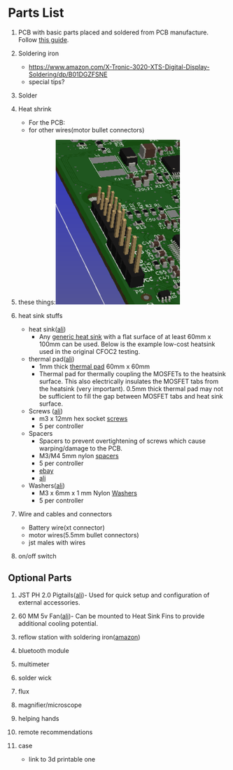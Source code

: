 # Parts List
1. PCB with basic parts placed and soldered from PCB manufacture.  Follow [this guide](../orderingGuide/readme.md). 

1. Soldering iron
    * https://www.amazon.com/X-Tronic-3020-XTS-Digital-Display-Soldering/dp/B01DGZFSNE
    * special tips? 

1. Solder

1. Heat shrink
    * For the PCB: 
    * for other wires(motor bullet connectors)

1. these things:![](theseThings.png)

1. heat sink stuffs
    * heat sink([ali](https://www.aliexpress.com/item/32951112852.html?spm=a2g0s.9042311.0.0.7a894c4dYDsoaK))
        - Any [generic heat sink](heatSink.jpeg) with a flat surface of at least 60mm x 100mm can be used. Below is the example low-cost heatsink used in the original CFOC2 testing. 
    * thermal pad([ali](https://www.aliexpress.com/item/32810504639.html?spm=a2g0s.9042311.0.0.7a894c4dYDsoaK))
        - 1mm thick [thermal pad](thermalPad.jpeg) 60mm x 60mm
        - Thermal pad for thermally coupling the MOSFETs to the heatsink surface.  This also electrically insulates the MOSFET tabs from the heatsink (very important). 0.5mm thick thermal pad may not be sufficient to fill the gap between MOSFET tabs and heat sink surface.
    * Screws ([ali](https://www.aliexpress.com/item/32810872544.html?spm=a2g0o.productlist.0.0.19df1cfe0f2m9D&algo_pvid=769b47e8-4242-4481-b8b9-cfd8b43c02cf&algo_expid=769b47e8-4242-4481-b8b9-cfd8b43c02cf-6&btsid=0ab6f82115870812021408548e17a4&ws_ab_test=searchweb0_0,searchweb201602_,searchweb201603_))
        - m3 x 12mm hex socket [screws](screws.jpeg)
        - 5 per controller
    * Spacers
        - Spacers to prevent overtightening of screws which cause warping/damage to the PCB.
        - M3/M4 5mm nylon [spacers](spacers.jpeg)
        - 5 per controller
        - [ebay](https://www.ebay.com/itm/OD7-5mm-Nylon-Round-Spacer-Standoff-For-M3-thread-Screw-Blot-QTY50/183743008473?ssPageName=STRK%3AMEBIDX%3AIT&_trksid=p2060353.m2749.l2649)
        - [ali](https://www.aliexpress.com/item/33047891996.html?spm=a2g0s.9042311.0.0.7a894c4dYDsoaK)
    * Washers([ali](https://www.aliexpress.com/item/33021883302.html?spm=a2g0o.productlist.0.0.2126290cxVS3M5&algo_pvid=82a621d5-060e-4077-9c64-22d559d691e7&algo_expid=82a621d5-060e-4077-9c64-22d559d691e7-1&btsid=0ab50f4415870809832364456e0a4e&ws_ab_test=searchweb0_0,searchweb201602_,searchweb201603_))
        - M3 x 6mm x 1 mm Nylon [Washers](washers.jpeg) 
        - 5 per controller

1. Wire and cables and connectors
    * Battery wire(xt connector)
    * motor wires(5.5mm bullet connectors)
    * jst males with wires

1. on/off switch

## Optional Parts

1. JST PH 2.0 Pigtails([ali](https://www.aliexpress.com/item/32733307616.html?spm=a2g0s.9042311.0.0.7a894c4dYDsoaK))- 
		 Used for quick setup and configuration of external accessories. 

1. 60 MM 5v Fan([ali](https://www.aliexpress.com/item/32571979071.html?spm=a2g0s.9042311.0.0.7a894c4dYDsoaK))-   Can be mounted to Heat Sink Fins to provide additional cooling potential. 
1.  reflow station with soldering iron([amazon](https://www.amazon.com/Flexzion-Digital-Soldering-Station-Desoldering/dp/B0154G4A28))

1. bluetooth module

1. multimeter

1. solder wick

1. flux

1. magnifier/microscope

1. helping hands

1. remote recommendations

1. case
    * link to 3d printable one
